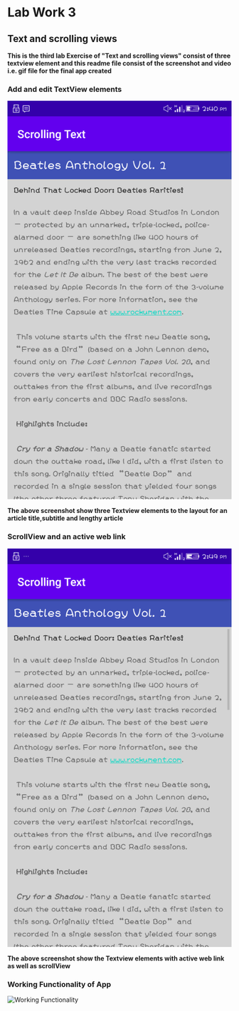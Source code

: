 # Lab Work 3
## Text and scrolling views
**This is the third lab Exercise of "Text and scrolling views" consist of three textview element and this readme file 
consist of the screenshot and video i.e. gif file for the final app created**
### Add and edit TextView elements
![Adding TextView Element](ScreenshotAndRecord/addtextview.png)

**The above screenshot show three Textview elements to the layout for an article title,subtitle and lengthy article**

### ScrollView and an active web link
![scrollView and active web link](ScreenshotAndRecord/ScrollView.png)

**The above screenshot show the Textview elements with active web link as well as scrollView**

### Working Functionality of App
![Working Functionality](ScreenshotAndRecord/Record.gif)